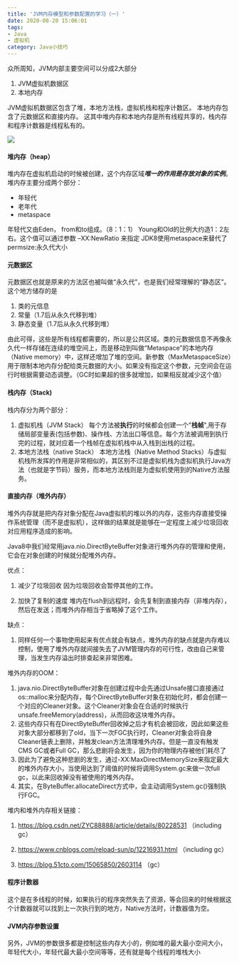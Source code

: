 ```yaml
---
title: 'JVM内存模型和参数配置的学习（一）'
date: 2020-08-20 15:06:01
tags: 
- Java
- 虚拟机
category: Java小技巧
---
```


众所周知，JVM内部主要空间可以分成2大部分
1. JVM虚拟机数据区
1. 本地内存

JVM虚拟机数据区包含了堆，本地方法栈，虚拟机栈和程序计数区。
本地内存包含了元数据区和直接内存。
这其中堆内存和本地内存是所有线程共享的，栈内存和程序计数器是线程私有的。

<img src="/blog.io/img/JVM内存模型.png">

#### 堆内存（heap）
堆内存在虚拟机启动的时候被创建，这个内存区域***唯一的作用是存放对象的实例***。堆内存主要分成两个部分：
- 年轻代
- 老年代
- metaspace

年轻代又由Eden， from和to组成。（8：1：1）
Young和Old的比例大约造1：2左右。这个值可以通过参数 –XX:NewRatio 来指定
 JDK8使用metaspace来替代了permsize:永久代大小

#### 元数据区

元数据区也就是原来的方法区也被叫做“永久代”，也是我们经常理解的“静态区”。这个地方储存的是
1. 类的元信息
1. 常量（1.7后从永久代移到堆）
1. 静态变量（1.7后从永久代移到堆）

由此可得，这些是所有线程都需要的，所以是公共区域。类的元数据信息不再像永久代一样存储在连续的堆空间上，而是移动到叫做“Metaspace”的本地内存（Native memory）中，这样还增加了堆的空间。新参数（MaxMetaspaceSize）用于限制本地内存分配给类元数据的大小。如果没有指定这个参数，元空间会在运行时根据需要动态调整。（GC时如果超的很多就增加，如果相反就减少这个值）

#### 栈内存（Stack)

栈内存分为两个部分：
1. 虚拟机栈（JVM Stack）
	每个方法被**执行**的时候都会创建一个"**栈帧**",用于存储局部变量表(包括参数)、操作栈、方法出口等信息。每个方法被调用到执行完的过程，就对应着一个栈帧在虚拟机栈中从入栈到出栈的过程。
1. 本地方法栈（native Stack）
	本地方法栈（Native Method Stacks）与虚拟机栈所发挥的作用是非常相似的，其区别不过是虚拟机栈为虚拟机执行Java方法（也就是字节码）服务，而本地方法栈则是为虚拟机使用到的Native方法服务。
	
#### 直接内存（堆外内存）
堆外内存就是把内存对象分配在Java虚拟机的堆以外的内存，这些内存直接受操作系统管理（而不是虚拟机），这样做的结果就是能够在一定程度上减少垃圾回收对应用程序造成的影响。

Java8中我们经常用java.nio.DirectByteBuffer对象进行堆外内存的管理和使用，它会在对象创建的时候就分配堆外内存。

优点：
1. 减少了垃圾回收
因为垃圾回收会暂停其他的工作。

1. 加快了复制的速度
堆内在flush到远程时，会先复制到直接内存（非堆内存），然后在发送；而堆外内存相当于省略掉了这个工作。

缺点：
1. 同样任何一个事物使用起来有优点就会有缺点，堆外内存的缺点就是内存难以控制，使用了堆外内存就间接失去了JVM管理内存的可行性，改由自己来管理，当发生内存溢出时排查起来非常困难。

堆外内存的OOM：
1. java.nio.DirectByteBuffer对象在创建过程中会先通过Unsafe接口直接通过os::malloc来分配内存，每个DirectByteBuffer对象在初始化时，都会创建一个对应的Cleaner对象。这个Cleaner对象会在合适的时候执行unsafe.freeMemory(address)，从而回收这块堆外内存。
2. 这些内存只有在DirectByteBuffer回收掉之后才有机会被回收，因此如果这些对象大部分都移到了old，当下一次FGC执行时，Cleaner对象会将自身Cleaner链表上删除，并触发clean方法清理堆外内存。但是一直没有触发CMS GC或者Full GC，那么悲剧将会发生，因为你的物理内存被他们耗尽了
3. 因此为了避免这种悲剧的发生，通过-XX:MaxDirectMemorySize来指定最大的堆外内存大小，当使用达到了阈值的时候将调用System.gc来做一次full gc，以此来回收掉没有被使用的堆外内存。
1. 其实，在ByteBuffer.allocateDirect方式中，会主动调用System.gc()强制执行FGC。


堆内和堆外内存相关链接：
1. https://blog.csdn.net/ZYC88888/article/details/80228531
（including gc）

1. https://www.cnblogs.com/reload-sun/p/12216931.html
（including gc）
   
1. https://blog.51cto.com/15065850/2603114
（gc）


#### 程序计数器
这个是在多线程的时候，如果执行的程序突然失去了资源，等会回来的时候根据这个计数器就可以找到上一次执行到的地方，Native方法时，计数器值为空。



#### JVM内存参数设置
另外，JVM的参数很多都是控制这些内存大小的，例如堆的最大最小空间大小，年轻代大小，年轻代最大最小空间等等，还有就是每个线程的堆栈大小